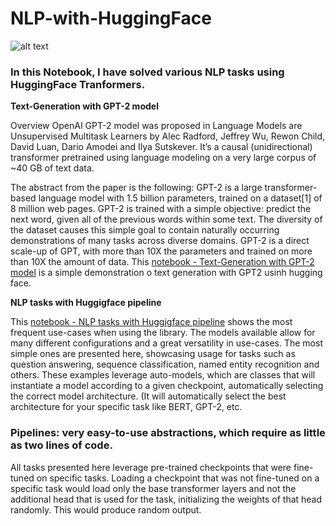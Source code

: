 # NLP-with-HuggingFace

![alt text](https://i0.wp.com/syncedreview.com/wp-content/uploads/2019/10/Screenshot-2019-09-30-17.43.59.png?fit=1190%2C382&ssl=1)

### In this Notebook, I have solved various NLP tasks using HuggingFace Tranformers.

**Text-Generation with GPT-2 model**

Overview
OpenAI GPT-2 model was proposed in Language Models are Unsupervised Multitask Learners by Alec Radford, Jeffrey Wu, Rewon Child, David Luan, Dario Amodei and Ilya Sutskever. It’s a causal (unidirectional) transformer pretrained using language modeling on a very large corpus of ~40 GB of text data.

The abstract from the paper is the following:
GPT-2 is a large transformer-based language model with 1.5 billion parameters, trained on a dataset[1] of 8 million web pages. GPT-2 is trained with a simple objective: predict the next word, given all of the previous words within some text. The diversity of the dataset causes this simple goal to contain naturally occurring demonstrations of many tasks across diverse domains. GPT-2 is a direct scale-up of GPT, with more than 10X the parameters and trained on more than 10X the amount of data.
This [notebook - Text-Generation with GPT-2 model](https://github.com/Kaif10/NLP-with-HuggingFace/blob/main/Text_generation_with_GPT2.ipynb) is a simple demonstration o text generation with GPT2 usinh hugging face.



**NLP tasks with Huggigface pipeline**

This [notebook - NLP tasks with Huggigface pipeline](https://github.com/Kaif10/NLP-with-HuggingFace/blob/main/NLP_tasks.ipynb) shows the most frequent use-cases when using the library. The models available allow for many different configurations and a great versatility in use-cases. The most simple ones are presented here, showcasing usage for tasks such as question answering, sequence classification, named entity recognition and others.
These examples leverage auto-models, which are classes that will instantiate a model according to a given checkpoint, automatically selecting the correct model architecture. (It will automatically select the best architecture for your specific task like BERT, GPT-2, etc.

### Pipelines: very easy-to-use abstractions, which require as little as two lines of code.
All tasks presented here leverage pre-trained checkpoints that were fine-tuned on specific tasks. Loading a checkpoint that was not fine-tuned on a specific task would load only the base transformer layers and not the additional head that is used for the task, initializing the weights of that head randomly. This would produce random output.
